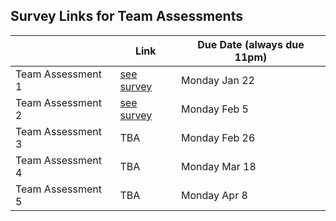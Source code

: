 ## Survey Links for Team Assessments

|                   | Link | Due Date (always due 11pm) |
|-------------------|------|----------|
| Team Assessment 1 | [see survey](https://www.surveymonkey.ca/r/6VQKPJC)  | Monday Jan 22      |
| Team Assessment 2 | [see survey](https://www.surveymonkey.ca/r/6SRTWXN)  | Monday Feb 5     |
| Team Assessment 3 | TBA  | Monday Feb 26     |
| Team Assessment 4 | TBA  | Monday Mar 18      |
| Team Assessment 5 | TBA  | Monday Apr 8     |
